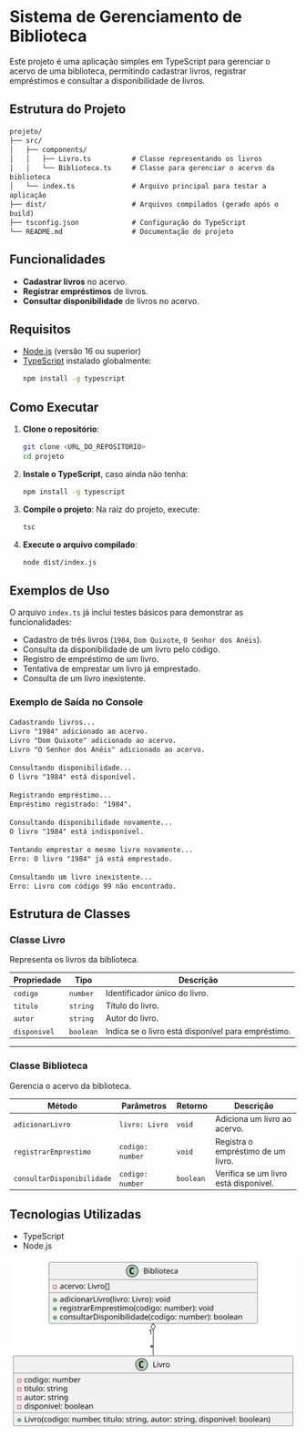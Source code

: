 # Sistema de Gerenciamento de Biblioteca

Este projeto é uma aplicação simples em TypeScript para gerenciar o acervo de uma biblioteca, permitindo cadastrar livros, registrar empréstimos e consultar a disponibilidade de livros.

## Estrutura do Projeto

```
projeto/
├── src/
│   ├── components/
│   │   ├── Livro.ts          # Classe representando os livros
│   │   └── Biblioteca.ts     # Classe para gerenciar o acervo da biblioteca
│   └── index.ts              # Arquivo principal para testar a aplicação
├── dist/                     # Arquivos compilados (gerado após o build)
├── tsconfig.json             # Configuração do TypeScript
└── README.md                 # Documentação do projeto
```

## Funcionalidades

- **Cadastrar livros** no acervo.
- **Registrar empréstimos** de livros.
- **Consultar disponibilidade** de livros no acervo.

## Requisitos

- [Node.js](https://nodejs.org/) (versão 16 ou superior)
- [TypeScript](https://www.typescriptlang.org/) instalado globalmente:
  ```bash
  npm install -g typescript
  ```

## Como Executar

1. **Clone o repositório**:

   ```bash
   git clone <URL_DO_REPOSITORIO>
   cd projeto
   ```

2. **Instale o TypeScript**, caso ainda não tenha:

   ```bash
   npm install -g typescript
   ```

3. **Compile o projeto**:
   Na raiz do projeto, execute:

   ```bash
   tsc
   ```

4. **Execute o arquivo compilado**:
   ```bash
   node dist/index.js
   ```

## Exemplos de Uso

O arquivo `index.ts` já inclui testes básicos para demonstrar as funcionalidades:

- Cadastro de três livros (`1984`, `Dom Quixote`, `O Senhor dos Anéis`).
- Consulta da disponibilidade de um livro pelo código.
- Registro de empréstimo de um livro.
- Tentativa de emprestar um livro já emprestado.
- Consulta de um livro inexistente.

### Exemplo de Saída no Console

```
Cadastrando livros...
Livro "1984" adicionado ao acervo.
Livro "Dom Quixote" adicionado ao acervo.
Livro "O Senhor dos Anéis" adicionado ao acervo.

Consultando disponibilidade...
O livro "1984" está disponível.

Registrando empréstimo...
Empréstimo registrado: "1984".

Consultando disponibilidade novamente...
O livro "1984" está indisponível.

Tentando emprestar o mesmo livro novamente...
Erro: O livro "1984" já está emprestado.

Consultando um livro inexistente...
Erro: Livro com código 99 não encontrado.
```

## Estrutura de Classes

### **Classe Livro**

Representa os livros da biblioteca.

| Propriedade  | Tipo      | Descrição                                          |
| ------------ | --------- | -------------------------------------------------- |
| `codigo`     | `number`  | Identificador único do livro.                      |
| `titulo`     | `string`  | Título do livro.                                   |
| `autor`      | `string`  | Autor do livro.                                    |
| `disponivel` | `boolean` | Indica se o livro está disponível para empréstimo. |

---

### **Classe Biblioteca**

Gerencia o acervo da biblioteca.

| Método                     | Parâmetros       | Retorno   | Descrição                             |
| -------------------------- | ---------------- | --------- | ------------------------------------- |
| `adicionarLivro`           | `livro: Livro`   | `void`    | Adiciona um livro ao acervo.          |
| `registrarEmprestimo`      | `codigo: number` | `void`    | Registra o empréstimo de um livro.    |
| `consultarDisponibilidade` | `codigo: number` | `boolean` | Verifica se um livro está disponível. |

## Tecnologias Utilizadas

- TypeScript
- Node.js

![Diagrama UML](diagrams/uml-diagram-gerenciamento-de-biblioteca.svg)

